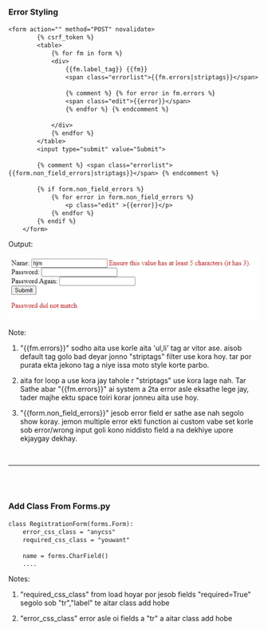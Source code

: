 ### **Error Styling**

```django
<form action="" method="POST" novalidate>
        {% csrf_token %}
        <table>
            {% for fm in form %}
            <div>
                {{fm.label_tag}} {{fm}} 
                <span class="errorlist">{{fm.errors|striptags}}</span>

                {% comment %} {% for error in fm.errors %}
                <span class="edit">{{error}}</span>
                {% endfor %} {% endcomment %}

            </div>
            {% endfor %}
        </table>
        <input type="submit" value="Submit">

        {% comment %} <span class="errorlist">{{form.non_field_errors|striptags}}</span> {% endcomment %}

        {% if form.non_field_errors %}
            {% for error in form.non_field_errors %}
                <p class="edit" >{{error}}</p>
            {% endfor %}
        {% endif %}
    </form>
```

Output:

![img](./error-style.jpg)

Note: 
1. "{{fm.errors}}" sodho aita use korle aita 'ul,li' tag ar vitor ase. aisob default tag golo bad deyar jonno "striptags" filter use kora hoy. tar por purata ekta jekono tag a niye issa moto style korte parbo.

2. aita for loop a use kora jay tahole r "striptags" use kora lage nah. 
Tar Sathe abar "{{fm.errors}}" ai system a 2ta error asle eksathe lege jay, tader majhe ektu space toiri korar jonneu aita use hoy.

3. "{{form.non_field_errors}}" jesob error field er sathe ase nah segolo show koray. jemon multiple error ekti function ai custom vabe set korle sob error/wrong input goli kono niddisto field a na dekhiye upore ekjaygay dekhay.

<br>

---

<br>
<br>

### **Add Class From Forms.py**

```
class RegistrationForm(forms.Form):
    error_css_class = "anycss"
    required_css_class = "youwant"

    name = forms.CharField()
    ....
```

Notes: 
1. "required_css_class" from load hoyar por jesob fields "required=True" segolo sob "tr","label" te aitar class add hobe

2. "error_css_class"  error asle oi fields a "tr" a aitar class add hobe